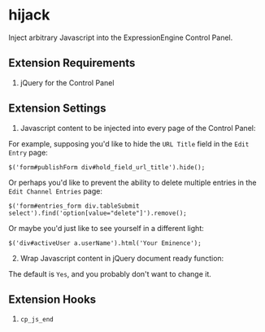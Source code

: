 hijack
======

Inject arbitrary Javascript into the ExpressionEngine Control Panel.

Extension Requirements
----------------------

1. jQuery for the Control Panel

Extension Settings
------------------

1. Javascript content to be injected into every page of the Control Panel:

For example, supposing you'd like to hide the `URL Title` field in the `Edit Entry` page:

    $('form#publishForm div#hold_field_url_title').hide();

Or perhaps you'd like to prevent the ability to delete multiple entries in the `Edit Channel Entries` page:

    $('form#entries_form div.tableSubmit select').find('option[value="delete"]').remove();

Or maybe you'd just like to see yourself in a different light:

    $('div#activeUser a.userName').html('Your Eminence');

2. Wrap Javascript content in jQuery document ready function:

The default is `Yes`, and you probably don't want to change it.

Extension Hooks
---------------

1. `cp_js_end`

